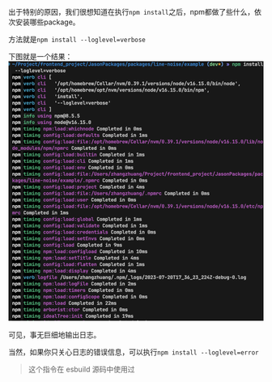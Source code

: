出于特别的原因，我们很想知道在执行`npm install`之后，npm都做了些什么，依次安装哪些package。

方法就是`npm install --loglevel=verbose`

下图就是一个结果：
![npm install --loglevel=verbose](./example.png)

可见，事无巨细地输出日志。

当然，如果你只关心日志的错误信息，可以执行`npm install --loglevel=error`
> 这个指令在 esbuild 源码中使用过